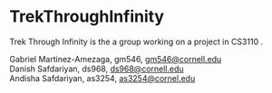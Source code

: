 # TrekThroughInfinity
Trek Through Infinity is the a group working on a project in CS3110 .

Gabriel Martinez-Amezaga, gm546, gm546@cornell.edu \
Danish Safdariyan, ds968, ds968@cornell.edu \
Andisha Safdariyan, as3254, as3254@cornel.edu
